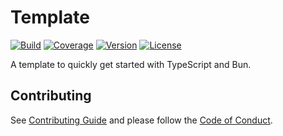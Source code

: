 # Template

[![Build][build]](https://github.com/cdfzo/cli/actions)
[![Coverage][coverage]](https://github.com/cdfzo/cli/tree/main/tests)
[![Version][version]](https://github.com/cdfzo/cli/releases/latest)
[![License][license]](https://github.com/cdfzo/cli/blob/main/LICENSE)

[build]: https://img.shields.io/badge/build-passing-6060ff?style=flat-square&cacheSeconds=604800
[coverage]: https://img.shields.io/badge/coverage-100%25-6060ff?style=flat-square&cacheSeconds=604800
[version]: https://img.shields.io/github/package-json/v/cdfzo/template/main?style=flat-square&color=6060ff&label=version
[license]: https://img.shields.io/badge/license-MIT-6060ff?style=flat-square&cacheSeconds=604800

A template to quickly get started with TypeScript and Bun.

## Contributing

See [Contributing Guide](CONTRIBUTING.md) and please follow
the [Code of Conduct](CODE_OF_CONDUCT.md).
